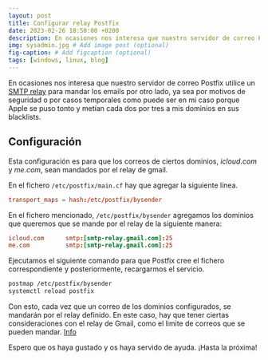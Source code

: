 ```yaml
---
layout: post
title: Configurar relay Postfix
date: 2023-02-26 18:50:00 +0200
description: En ocasiones nos interesa que nuestro servidor de correo Postfix utilice un SMTP relay para mandar los emails por otro lado.
img: sysadmin.jpg # Add image post (optional)
fig-caption: # Add figcaption (optional)
tags: [windows, linux, blog]
---
```


En ocasiones nos interesa que nuestro servidor de correo Postfix utilice un [SMTP relay](https://www.ionos.es/digitalguide/correo-electronico/cuestiones-tecnicas/smtp-relay/#c184170) para mandar los emails por otro lado, ya sea por motivos de seguridad o por casos temporales como puede ser en mi caso porque Apple se puso tonto y metían cada dos por tres a mis dominios en sus blacklists.


## Configuración

Esta configuración es para que los correos de ciertos dominios, _icloud.com_ y _me.com_, sean mandados por el relay de gmail.

En el fichero `/etc/postfix/main.cf` hay que agregar la siguiente línea.

```conf
transport_maps = hash:/etc/postfix/bysender
```

En el fichero mencionado, `/etc/postfix/bysender` agregamos los dominios que queremos que se mande por el relay de la siguiente manera:

```conf
icloud.com      smtp:[smtp-relay.gmail.com]:25
me.com          smtp:[smtp-relay.gmail.com]:25
```

Ejecutamos el siguiente comando para que Postfix cree el fichero correspondiente y posteriormente, recargarmos el servicio.

```bash
postmap /etc/postfix/bysender
systemctl reload postfix
```

Con esto, cada vez que un correo de los dominios configurados, se mandarán por el relay definido. En este caso, hay que tener ciertas consideraciones con el relay de Gmail, como el limite de correos que se pueden mandar. [Info](https://support.google.com/a/answer/2956491?hl=es-419#zippy=%2Crevisa-los-l%C3%ADmites-de-env%C3%ADo-del-servicio-de-relay-smtp)

Espero que os haya gustado y os haya servido de ayuda. ¡Hasta la próxima!
